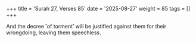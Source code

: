 +++
title = 'Surah 27, Verses 85'
date = '2025-08-27'
weight = 85
tags = []
+++

And the decree ˹of torment˺ will be justified against them for their wrongdoing, leaving them speechless.